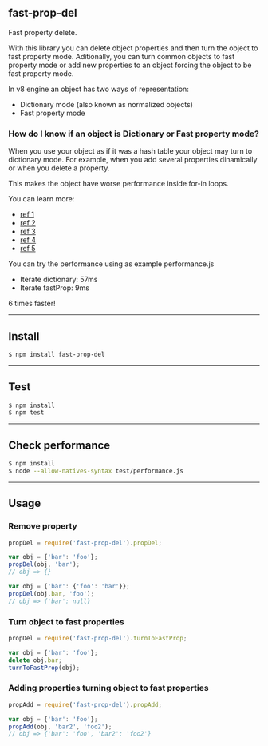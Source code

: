 ## fast-prop-del

Fast property delete.

With this library you can delete object properties and then turn the object to fast property mode. Aditionally, you can turn common objects to fast property mode or add new properties to an object forcing the object to be fast property mode.

In v8 engine an object has two ways of representation:
+ Dictionary mode (also known as normalized objects)
+ Fast property mode

### How do I know if an object is Dictionary or Fast property mode?

When you use your object as if it was a hash table your object may turn to dictionary mode. For example, when you add several properties dinamically or when you delete a property.

This makes the object have worse performance inside for-in loops.

You can learn more:
+ [ref 1](https://stackoverflow.com/questions/24987896/how-does-bluebirds-util-tofastproperties-function-make-an-objects-properties/24989927#24989927)
+ [ref 2](https://github.com/petkaantonov/bluebird/wiki/Optimization-killers#52-the-object-being-iterated-is-not-a-simple-enumerable)
+ [ref 3](http://stackoverflow.com/questions/23455678/pros-and-cons-of-dictionary-mode)
+ [ref 4](http://s3.mrale.ph/nodecamp.eu/#1)
+ [ref 5](http://s3.mrale.ph/jsconf2012.pdf)

You can try the performance using as example performance.js

+ Iterate dictionary: 57ms
+ Iterate fastProp: 9ms

6 times faster!

---

## Install

```bash
$ npm install fast-prop-del
```
---

## Test

```bash
$ npm install
$ npm test
```
---

## Check performance

```bash
$ npm install
$ node --allow-natives-syntax test/performance.js
```
---

## Usage

### Remove property

```js
propDel = require('fast-prop-del').propDel;

var obj = {'bar': 'foo'};
propDel(obj, 'bar');
// obj => {}

var obj = {'bar': {'foo': 'bar'}};
propDel(obj.bar, 'foo');
// obj => {'bar': null}
```

### Turn object to fast properties

```js
propDel = require('fast-prop-del').turnToFastProp;

var obj = {'bar': 'foo'};
delete obj.bar;
turnToFastProp(obj);
```
### Adding properties turning object to fast properties

```js
propAdd = require('fast-prop-del').propAdd;

var obj = {'bar': 'foo'};
propAdd(obj, 'bar2', 'foo2');
// obj => {'bar': 'foo', 'bar2': 'foo2'}
```
